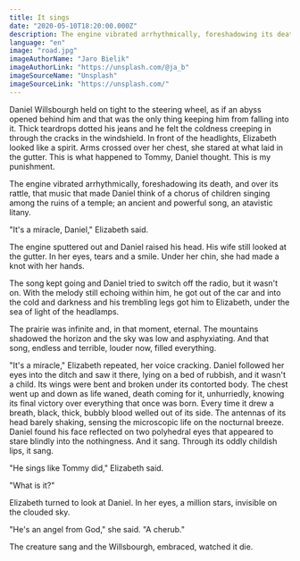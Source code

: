 ```yaml
---
title: It sings
date: "2020-05-10T18:20:00.000Z"
description: The engine vibrated arrhythmically, foreshadowing its death, and over its rattle, that music that made Daniel think of a chorus of children singing among the ruins of a temple.
language: "en"
image: "road.jpg"
imageAuthorName: "Jaro Bielik"
imageAuthorLink: "https://unsplash.com/@ja_b"
imageSourceName: "Unsplash"
imageSourceLink: "https://unsplash.com/"
---
```


Daniel Willsbourgh held on tight to the steering wheel, as if an abyss opened behind him and that was the only thing keeping him from falling into it. Thick teardrops dotted his jeans and he felt the coldness creeping in through the cracks in the windshield. In front of the headlights, Elizabeth looked like a spirit. Arms crossed over her chest, she stared at what laid in the gutter. This is what happened to Tommy, Daniel thought. This is my punishment.

The engine vibrated arrhythmically, foreshadowing its death, and over its rattle, that music that made Daniel think of a chorus of children singing among the ruins of a temple; an ancient and powerful song, an atavistic litany.

"It's a miracle, Daniel," Elizabeth said.

The engine sputtered out and Daniel raised his head. His wife still looked at the gutter. In her eyes, tears and a smile. Under her chin, she had made a knot with her hands.

The song kept going and Daniel tried to switch off the radio, but it wasn't on. With the melody still echoing within him, he got out of the car and into the cold and darkness and his trembling legs got him to Elizabeth, under the sea of light of the headlamps.

The prairie was infinite and, in that moment, eternal. The mountains shadowed the horizon and the sky was low and asphyxiating. And that song, endless and terrible, louder now, filled everything.

"It's a miracle," Elizabeth repeated, her voice cracking. Daniel followed her eyes into the ditch and saw it there, lying on a bed of rubbish, and it wasn't a child. Its wings were bent and broken under its contorted body. The chest went up and down as life waned, death coming for it, unhurriedly, knowing its final victory over everything that once was born. Every time it drew a breath, black, thick, bubbly blood welled out of its side. The antennas of its head barely shaking, sensing the microscopic life on the nocturnal breeze. Daniel found his face reflected on two polyhedral eyes that appeared to stare blindly into the nothingness. And it sang. Through its oddly childish lips, it sang.

"He sings like Tommy did," Elizabeth said.

"What is it?"

Elizabeth turned to look at Daniel. In her eyes, a million stars, invisible on the clouded sky.

"He's an angel from God," she said. "A cherub."

The creature sang and the Willsbourgh, embraced, watched it die.
